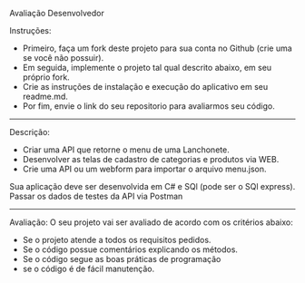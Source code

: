 Avaliação Desenvolvedor

Instruções:
- Primeiro, faça um fork deste projeto para sua conta no Github (crie uma se você não possuir).
- Em seguida, implemente o projeto tal qual descrito abaixo, em seu próprio fork.
- Crie as instruções de instalação e execução do aplicativo em seu readme.md.
- Por fim, envie o link do seu repositorio para avaliarmos seu código.

---------------------------------------------------------------------------
Descrição:
- Criar uma API que retorne o menu de uma Lanchonete.
- Desenvolver as telas de cadastro de categorias e produtos via WEB.
- Crie uma API ou um webform para importar o arquivo menu.json.

Sua aplicação deve ser desenvolvida em C# e SQl (pode ser o SQl express).
Passar os dados de testes da API via Postman

---------------------------------------------------------------------------
Avaliação:
O seu projeto vai ser avaliado de acordo com os critérios abaixo:
- Se o projeto atende a todos os requisitos pedidos.
- Se o código possue comentários explicando os métodos.
- Se o código segue as boas práticas de programação
- se o código é de fácil manutenção.
